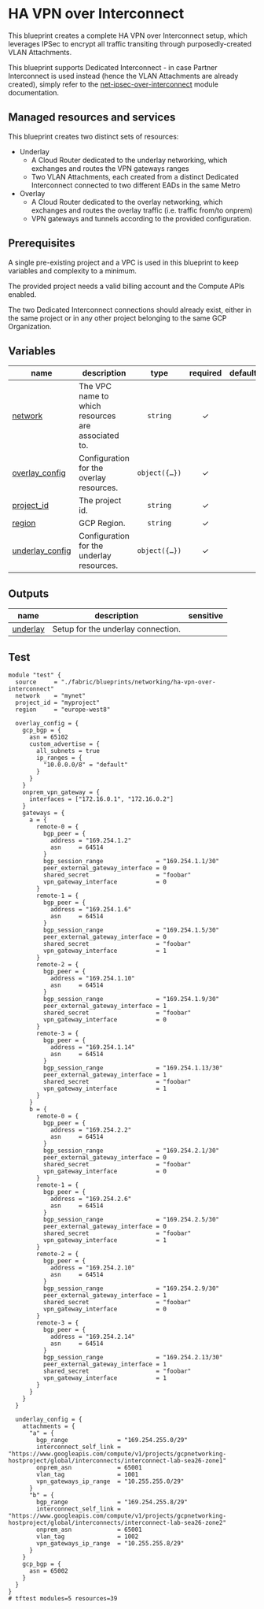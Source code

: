 # HA VPN over Interconnect

This blueprint creates a complete HA VPN over Interconnect setup, which leverages IPSec to encrypt all traffic transiting through purposedly-created VLAN Attachments.

This blueprint supports Dedicated Interconnect - in case Partner Interconnect is used instead (hence the VLAN Attachments are already created), simply refer to the [net-ipsec-over-interconnect](../../../modules/net-ipsec-over-interconnect/) module documentation.

## Managed resources and services

This blueprint creates two distinct sets of resources:

- Underlay
  - A Cloud Router dedicated to the underlay networking, which exchanges and routes the VPN gateways ranges
  - Two VLAN Attachments, each created from a distinct Dedicated Interconnect connected to two different EADs in the same Metro
- Overlay
  - A Cloud Router dedicated to the overlay networking, which exchanges and routes the overlay traffic (i.e. traffic from/to onprem)
  - VPN gateways and tunnels according to the provided configuration.

## Prerequisites

A single pre-existing project and a VPC is used in this blueprint to keep variables and complexity to a minimum.

The provided project needs a valid billing account and the Compute APIs enabled.

The two Dedicated Interconnect connections should already exist, either in the same project or in any other project belonging to the same GCP Organization.
<!-- BEGIN TFDOC -->

## Variables

| name | description | type | required | default |
|---|---|:---:|:---:|:---:|
| [network](variables.tf#L18) | The VPC name to which resources are associated to. | <code>string</code> | ✓ |  |
| [overlay_config](variables.tf#L24) | Configuration for the overlay resources. | <code title="object&#40;&#123;&#10;  gcp_bgp &#61; object&#40;&#123;&#10;    asn       &#61; number&#10;    name      &#61; optional&#40;string&#41;&#10;    keepalive &#61; optional&#40;number&#41;&#10;    custom_advertise &#61; optional&#40;object&#40;&#123;&#10;      all_subnets &#61; bool&#10;      ip_ranges   &#61; map&#40;string&#41;&#10;    &#125;&#41;&#41;&#10;  &#125;&#41;&#10;  onprem_vpn_gateway &#61; object&#40;&#123;&#10;    redundancy_type &#61; optional&#40;string, &#34;TWO_IPS_REDUNDANCY&#34;&#41;&#10;    interfaces      &#61; list&#40;string&#41;&#10;  &#125;&#41;&#10;  gateways &#61; map&#40;map&#40;object&#40;&#123;&#10;    bgp_peer &#61; object&#40;&#123;&#10;      address        &#61; string&#10;      asn            &#61; number&#10;      route_priority &#61; optional&#40;number, 1000&#41;&#10;      custom_advertise &#61; optional&#40;object&#40;&#123;&#10;        all_subnets          &#61; bool&#10;        all_vpc_subnets      &#61; bool&#10;        all_peer_vpc_subnets &#61; bool&#10;        ip_ranges            &#61; map&#40;string&#41;&#10;      &#125;&#41;&#41;&#10;    &#125;&#41;&#10;    bgp_session_range               &#61; string&#10;    ike_version                     &#61; optional&#40;number, 2&#41;&#10;    peer_external_gateway_interface &#61; optional&#40;number&#41;&#10;    peer_gateway                    &#61; optional&#40;string, &#34;default&#34;&#41;&#10;    router                          &#61; optional&#40;string&#41;&#10;    shared_secret                   &#61; optional&#40;string&#41;&#10;    vpn_gateway_interface           &#61; number&#10;    &#125;&#41;&#41;&#10;  &#41;&#10;&#125;&#41;">object&#40;&#123;&#8230;&#125;&#41;</code> | ✓ |  |
| [project_id](variables.tf#L66) | The project id. | <code>string</code> | ✓ |  |
| [region](variables.tf#L71) | GCP Region. | <code>string</code> | ✓ |  |
| [underlay_config](variables.tf#L76) | Configuration for the underlay resources. | <code title="object&#40;&#123;&#10;  attachments &#61; map&#40;object&#40;&#123;&#10;    bandwidth              &#61; optional&#40;string, &#34;BPS_10G&#34;&#41;&#10;    base_name              &#61; optional&#40;string, &#34;encrypted-vlan-attachment&#34;&#41;&#10;    bgp_range              &#61; string&#10;    interconnect_self_link &#61; string&#10;    onprem_asn             &#61; number&#10;    vlan_tag               &#61; number&#10;    vpn_gateways_ip_range  &#61; string&#10;  &#125;&#41;&#41;&#10;  gcp_bgp &#61; object&#40;&#123;&#10;    asn &#61; number&#10;  &#125;&#41;&#10;&#125;&#41;">object&#40;&#123;&#8230;&#125;&#41;</code> | ✓ |  |

## Outputs

| name | description | sensitive |
|---|---|:---:|
| [underlay](outputs.tf#L17) | Setup for the underlay connection. |  |

<!-- END TFDOC -->
## Test

```hcl
module "test" {
  source     = "./fabric/blueprints/networking/ha-vpn-over-interconnect"
  network    = "mynet"
  project_id = "myproject"
  region     = "europe-west8"

  overlay_config = {
    gcp_bgp = {
      asn = 65102
      custom_advertise = {
        all_subnets = true
        ip_ranges = {
          "10.0.0.0/8" = "default"
        }
      }
    }
    onprem_vpn_gateway = {
      interfaces = ["172.16.0.1", "172.16.0.2"]
    }
    gateways = {
      a = {
        remote-0 = {
          bgp_peer = {
            address = "169.254.1.2"
            asn     = 64514
          }
          bgp_session_range               = "169.254.1.1/30"
          peer_external_gateway_interface = 0
          shared_secret                   = "foobar"
          vpn_gateway_interface           = 0
        }
        remote-1 = {
          bgp_peer = {
            address = "169.254.1.6"
            asn     = 64514
          }
          bgp_session_range               = "169.254.1.5/30"
          peer_external_gateway_interface = 0
          shared_secret                   = "foobar"
          vpn_gateway_interface           = 1
        }
        remote-2 = {
          bgp_peer = {
            address = "169.254.1.10"
            asn     = 64514
          }
          bgp_session_range               = "169.254.1.9/30"
          peer_external_gateway_interface = 1
          shared_secret                   = "foobar"
          vpn_gateway_interface           = 0
        }
        remote-3 = {
          bgp_peer = {
            address = "169.254.1.14"
            asn     = 64514
          }
          bgp_session_range               = "169.254.1.13/30"
          peer_external_gateway_interface = 1
          shared_secret                   = "foobar"
          vpn_gateway_interface           = 1
        }
      }
      b = {
        remote-0 = {
          bgp_peer = {
            address = "169.254.2.2"
            asn     = 64514
          }
          bgp_session_range               = "169.254.2.1/30"
          peer_external_gateway_interface = 0
          shared_secret                   = "foobar"
          vpn_gateway_interface           = 0
        }
        remote-1 = {
          bgp_peer = {
            address = "169.254.2.6"
            asn     = 64514
          }
          bgp_session_range               = "169.254.2.5/30"
          peer_external_gateway_interface = 0
          shared_secret                   = "foobar"
          vpn_gateway_interface           = 1
        }
        remote-2 = {
          bgp_peer = {
            address = "169.254.2.10"
            asn     = 64514
          }
          bgp_session_range               = "169.254.2.9/30"
          peer_external_gateway_interface = 1
          shared_secret                   = "foobar"
          vpn_gateway_interface           = 0
        }
        remote-3 = {
          bgp_peer = {
            address = "169.254.2.14"
            asn     = 64514
          }
          bgp_session_range               = "169.254.2.13/30"
          peer_external_gateway_interface = 1
          shared_secret                   = "foobar"
          vpn_gateway_interface           = 1
        }
      }
    }
  }

  underlay_config = {
    attachments = {
      "a" = {
        bgp_range              = "169.254.255.0/29"
        interconnect_self_link = "https://www.googleapis.com/compute/v1/projects/gcpnetworking-hostproject/global/interconnects/interconnect-lab-sea26-zone1"
        onprem_asn             = 65001
        vlan_tag               = 1001
        vpn_gateways_ip_range  = "10.255.255.0/29"
      }
      "b" = {
        bgp_range              = "169.254.255.8/29"
        interconnect_self_link = "https://www.googleapis.com/compute/v1/projects/gcpnetworking-hostproject/global/interconnects/interconnect-lab-sea26-zone2"
        onprem_asn             = 65001
        vlan_tag               = 1002
        vpn_gateways_ip_range  = "10.255.255.8/29"
      }
    }
    gcp_bgp = {
      asn = 65002
    }
  }
}
# tftest modules=5 resources=39
```
